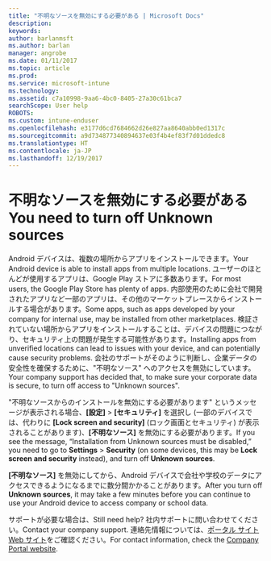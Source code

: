 ```yaml
---
title: "不明なソースを無効にする必要がある | Microsoft Docs"
description: 
keywords: 
author: barlanmsft
ms.author: barlan
manager: angrobe
ms.date: 01/11/2017
ms.topic: article
ms.prod: 
ms.service: microsoft-intune
ms.technology: 
ms.assetid: c7a10998-9aa6-4bc0-8405-27a30c61bca7
searchScope: User help
ROBOTS: 
ms.custom: intune-enduser
ms.openlocfilehash: e3177d6cd7684662d26e827aa8640abb0ed1317c
ms.sourcegitcommit: a9d734877340894637e03f4b4ef83f7d01ddedc8
ms.translationtype: HT
ms.contentlocale: ja-JP
ms.lasthandoff: 12/19/2017
---
```

# <a name="you-need-to-turn-off-unknown-sources"></a><span data-ttu-id="a7ef1-102">不明なソースを無効にする必要がある</span><span class="sxs-lookup"><span data-stu-id="a7ef1-102">You need to turn off Unknown sources</span></span>

<span data-ttu-id="a7ef1-103">Android デバイスは、複数の場所からアプリをインストールできます。</span><span class="sxs-lookup"><span data-stu-id="a7ef1-103">Your Android device is able to install apps from multiple locations.</span></span> <span data-ttu-id="a7ef1-104">ユーザーのほとんどが使用するアプリは、Google Play ストアに多数あります。</span><span class="sxs-lookup"><span data-stu-id="a7ef1-104">For most users, the Google Play Store has plenty of apps.</span></span> <span data-ttu-id="a7ef1-105">内部使用のために会社で開発されたアプリなど一部のアプリは、その他のマーケットプレースからインストールする場合があります。</span><span class="sxs-lookup"><span data-stu-id="a7ef1-105">Some apps, such as apps developed by your company for internal use, may be installed from other marketplaces.</span></span> <span data-ttu-id="a7ef1-106">検証されていない場所からアプリをインストールすることは、デバイスの問題につながり、セキュリティ上の問題が発生する可能性があります。</span><span class="sxs-lookup"><span data-stu-id="a7ef1-106">Installing apps from unverified locations can lead to issues with your device, and can potentially cause security problems.</span></span> <span data-ttu-id="a7ef1-107">会社のサポートがそのように判断し、企業データの安全性を確保するために、"不明なソース" へのアクセスを無効にしています。</span><span class="sxs-lookup"><span data-stu-id="a7ef1-107">Your company support has decided that, to make sure your corporate data is secure, to turn off access to "Unknown sources".</span></span>

<span data-ttu-id="a7ef1-108">"不明なソースからのインストールを無効にする必要があります" というメッセージが表示される場合、**[設定]** > **[セキュリティ]** を選択し (一部のデバイスでは、代わりに **[Lock screen and security]** (ロック画面とセキュリティ) が表示されることがあります)、**[不明なソース]** を無効にする必要があります。</span><span class="sxs-lookup"><span data-stu-id="a7ef1-108">If you see the message, “Installation from Unknown sources must be disabled,” you need to go to **Settings** > **Security** (on some devices, this may be **Lock screen and security** instead), and turn off **Unknown sources**.</span></span>

<span data-ttu-id="a7ef1-109">**[不明なソース]** を無効にしてから、Android デバイスで会社や学校のデータにアクセスできるようになるまでに数分間かかることがあります。</span><span class="sxs-lookup"><span data-stu-id="a7ef1-109">After you turn off **Unknown sources**, it may take a few minutes before you can continue to use your Android device to access company or school data.</span></span>

<span data-ttu-id="a7ef1-110">サポートが必要な場合は、</span><span class="sxs-lookup"><span data-stu-id="a7ef1-110">Still need help?</span></span> <span data-ttu-id="a7ef1-111">社内サポートに問い合わせてください。</span><span class="sxs-lookup"><span data-stu-id="a7ef1-111">Contact your company support.</span></span> <span data-ttu-id="a7ef1-112">連絡先情報については、[ポータル サイト Web サイト](https://portal.manage.microsoft.com#HelpDeskDialog)をご確認ください。</span><span class="sxs-lookup"><span data-stu-id="a7ef1-112">For contact information, check the [Company Portal website](https://portal.manage.microsoft.com#HelpDeskDialog).</span></span>

